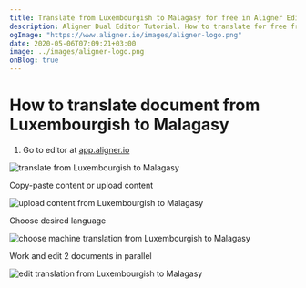 ```yaml
---
title: Translate from Luxembourgish to Malagasy for free in Aligner Editor
description: Aligner Dual Editor Tutorial. How to translate for free from Luxembourgish to Malagasy. Aligner is multilingual document management platform. 
ogImage: "https://www.aligner.io/images/aligner-logo.png"
date: 2020-05-06T07:09:21+03:00
image: ../images/aligner-logo.png
onBlog: true
---
```


# How to translate document from Luxembourgish to Malagasy

1. Go to editor at [app.aligner.io](https://app.aligner.io "Aligner App web page")

![translate from Luxembourgish to Malagasy](../aligner-blank-editor.png "translate from Luxembourgish to Malagasy")

Copy-paste content or upload content

![upload content from Luxembourgish to Malagasy](../aligner-uploaded-document.png "upload content from Luxembourgish to Malagasy")

Choose desired language

![choose machine translation from Luxembourgish to Malagasy](../aligner-language-dropdown.png "choose machine translation from Luxembourgish to Malagasy")

Work and edit 2 documents in parallel

![edit translation from Luxembourgish to Malagasy](../aligner-double-sitded-editor.png "edit translation from Luxembourgish to Malagasy")

